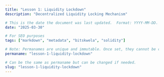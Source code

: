 ```yaml
---
title: "Lesson 1: Liquidity Lockdown"
description: "Decentralized Liquidity Locking Mechanism"

# This is the date the document was last updated.  Format: YYYY-MM-DD.
date: "2025-03-30"

# For SEO purposes
tags: ["markdown", "metadata", "bitskwela", "solidity"]

# Note: Permanames are unique and immutable. Once set, they cannot be changed.  You may change the filename but not this.
permaname: "lesson-1-liquidity-lockdown"

# Can be the same as permaname but can be changed if needed.
slug: "lesson-1-liquidity-lockdown"
---
```

